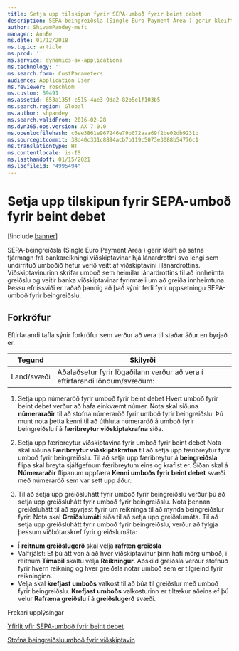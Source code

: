 ```yaml
---
title: Setja upp tilskipun fyrir SEPA-umboð fyrir beint debet
description: SEPA-beingreiðsla (Single Euro Payment Area ) gerir kleift að safna fjármagn frá bankareikningi viðskiptavinar hjá lánardrottni svo lengi sem undirrituð umboðið hefur verið veitt af viðskiptavini í lánardrottins.
author: ShivamPandey-msft
manager: AnnBe
ms.date: 01/12/2018
ms.topic: article
ms.prod: ''
ms.service: dynamics-ax-applications
ms.technology: ''
ms.search.form: CustParameters
audience: Application User
ms.reviewer: roschlom
ms.custom: 59491
ms.assetid: 653a135f-c515-4ae3-9da2-82b5e1f103b5
ms.search.region: Global
ms.author: shpandey
ms.search.validFrom: 2016-02-28
ms.dyn365.ops.version: AX 7.0.0
ms.openlocfilehash: c6ee3861e967246e79b072aaa69f2be02db9231b
ms.sourcegitcommit: 38d40c331c8894acb7b119c5073e3088b54776c1
ms.translationtype: HT
ms.contentlocale: is-IS
ms.lasthandoff: 01/15/2021
ms.locfileid: "4995494"
---
```

# <a name="set-up-sepa-direct-debit-mandate"></a>Setja upp tilskipun fyrir SEPA-umboð fyrir beint debet

[!include [banner](../includes/banner.md)]

SEPA-beingreiðsla (Single Euro Payment Area ) gerir kleift að safna fjármagn frá bankareikningi viðskiptavinar hjá lánardrottni svo lengi sem undirrituð umboðið hefur verið veitt af viðskiptavini í lánardrottins. Viðskiptavinurinn skrifar umboð sem heimilar lánardrottins til að innheimta greiðslu og veitir banka viðskiptavinar fyrirmæli um að greiða innheimtuna. Þessu efnissviði er raðað þannig að það sýnir ferli fyrir uppsetningu SEPA-umboð fyrir beingreiðslu.

## <a name="prerequisites"></a>Forkröfur
Eftirfarandi tafla sýnir forkröfur sem verður að vera til staðar áður en byrjað er.

| Tegund       | Skilyrði                                                                                                                                              |
|----------------|-----------------------------------------------------------------------------------------------------------------------------------------------------------|
| Land/svæði | Aðalaðsetur fyrir lögaðilann verður að vera í eftirfarandi löndum/svæðum: |

1. Setja upp númeraröð fyrir umboð fyrir beint debet Hvert umboð fyrir beint debet verður að hafa einkvæmt númer. Nota skal síðuna **númeraraðir** til að stofna númeraröð fyrir umboð fyrir beingreiðslu. Þú munt nota þetta kenni til að úthluta númeraröð á umboð fyrir beingreiðslu í á **færibreytur viðskiptakrafna** síða.

2. Setja upp færibreytur viðskiptavina fyrir umboð fyrir beint debet Nota skal síðuna **Færibreytur viðskiptakrafna** til að setja upp færibreytur fyrir umboð fyrir beingreiðslu. Til að setja upp færibreytur á **beingreiðsla** flipa skal breyta sjálfgefnum færibreytum eins og krafist er. Síðan skal á **Númeraraðir** flipanum uppfæra **Kenni umboðs fyrir beint debet** svæði með númeraröð sem var sett upp áður.

3. Til að setja upp greiðsluhátt fyrir umboð fyrir beingreiðslu verður þú að setja upp greiðsluhátt fyrir umboð fyrir beingreiðslu. Nota þennan greiðsluhátt til að spyrjast fyrir um reikninga til að mynda beingreiðslur fyrir. Nota skal **Greiðslumáti** síða til að setja upp greiðslumáta. Til að setja upp greiðsluhátt fyrir umboð fyrir beingreiðslu, verður að fylgja þessum viðbótarskref fyrir greiðslumáta:

-   Í **reitnum greiðslugerð** skal velja **rafræn greiðsla**
-   Valfrjálst: Ef þú átt von á að hver viðskiptavinur þinn hafi mörg umboð, í reitnum **Tímabil** skaltu velja **Reikningur**. Aðskild greiðsla verður stofnuð fyrir hvern reikning og hver greiðsla notar umboð sem er tilgreind fyrir reikninginn.
-   Velja skal **krefjast umboðs** valkost til að búa til greiðslur með umboð fyrir beingreiðslu. **Krefjast umboðs** valkosturinn er tiltækur aðeins ef þú velur **Rafræna greiðslu** í á **greiðslugerð** svæði.

Frekari upplýsingar

[Yfirlit yfir SEPA-umboð fyrir beint debet](sepa-direct-debit-overview.md) 

[Stofna beingreiðsluumboð fyrir viðskiptavin](tasks/create-direct-debit-mandate-customer.md) 

